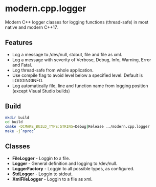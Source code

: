# modern.cpp.logger
Modern C++ logger classes for logging functions (thread-safe) in most native and modern C++17.

## Features
- Log a message to /dev/null, stdout, file and file as xml.
- Log a message with severity of Verbose, Debug, Info, Warning, Error and Fatal.
- Log thread-safe from whole application.
- Use compile flag to avoid level below a specified level. Default is LOGGINGINFO.
- Log automatically file, line and function name from logging position (except Visual Studio builds)

## Build
```bash
mkdir build
cd build
cmake -DCMAKE_BUILD_TYPE:STRING=Debug|Release ../modern.cpp.logger
make -j`nproc`
```

## Classes
- **FileLogger** - Loggin to a file.
- **Logger** - General definition and logging to /dev/null.
- **LoggerFactory** - Loggin to all possible types, as configured.
- **StdLogger** - Loggin to stdout.
- **XmlFileLogger** - Loggin to a file as xml.
